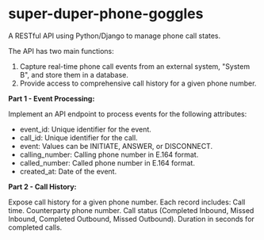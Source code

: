 # super-duper-phone-goggles
A RESTful API using Python/Django to manage phone call states.

The API has two main functions:

1. Capture real-time phone call events from an external system, "System B", and store them in a database.
2. Provide access to comprehensive call history for a given phone number.

**Part 1 - Event Processing:**

Implement an API endpoint to process events for the following attributes:
- event_id: Unique identifier for the event.
- call_id: Unique identifier for the call.
- event: Values can be INITIATE, ANSWER, or DISCONNECT.
- calling_number: Calling phone number in E.164 format.
- called_number: Called phone number in E.164 format.
- created_at: Date of the event.

**Part 2 - Call History:**

Expose call history for a given phone number.
Each record includes:
Call time.
Counterparty phone number.
Call status (Completed Inbound, Missed Inbound, Completed Outbound, Missed Outbound).
Duration in seconds for completed calls.
